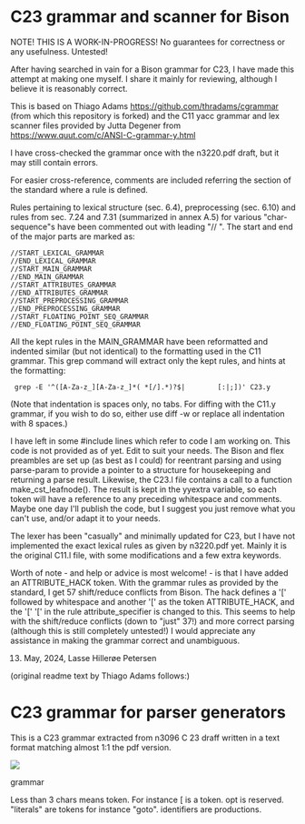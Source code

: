 # C23 grammar and scanner for Bison

NOTE! THIS IS A WORK-IN-PROGRESS!
No guarantees for correctness or any usefulness. Untested!

After having searched in vain for a Bison grammar for C23, I have made
this attempt at making one myself. I share it mainly for reviewing,
although I believe it is reasonably correct. 

This is based on Thiago Adams https://github.com/thradams/cgrammar
(from which this repository is forked) and the C11 yacc grammar and
lex scanner files provided by Jutta Degener from
https://www.quut.com/c/ANSI-C-grammar-y.html

I have cross-checked the grammar once with the n3220.pdf draft,
but it may still contain errors.

For easier cross-reference, comments are included referring the section
of the standard where a rule is defined.

Rules pertaining to lexical structure (sec. 6.4), preprocessing (sec. 6.10)
and rules from sec. 7.24 and 7.31 (summarized in annex A.5) for various
"char-sequence"s have been commented out with leading "// ". The start and
end of the major parts are marked as:
```
//START_LEXICAL_GRAMMAR
//END_LEXICAL_GRAMMAR
//START_MAIN_GRAMMAR
//END_MAIN_GRAMMAR
//START_ATTRIBUTES_GRAMMAR
//END_ATTRIBUTES_GRAMMAR
//START_PREPROCESSING_GRAMMAR
//END_PREPROCESSING_GRAMMAR
//START_FLOATING_POINT_SEQ_GRAMMAR
//END_FLOATING_POINT_SEQ_GRAMMAR
```

All the kept rules in the MAIN_GRAMMAR have been reformatted and indented
similar (but not identical) to the formatting used in the C11 grammar. This
grep command will extract only the kept rules, and hints at the formatting:

     grep -E '^([A-Za-z_][A-Za-z_]*( *[/].*)?$|        [:|;])' C23.y

(Note that indentation is spaces only, no tabs. For diffing with the C11.y
grammar, if you wish to do so, either use diff -w or replace all indentation
with 8 spaces.)

I have left in some #include lines which refer to code I am working on. This
code is not provided as of yet. Edit to suit your needs. The Bison and flex
preambles are set up (as best as I could) for reentrant parsing and using
parse-param to provide a pointer to a structure for housekeeping and
returning a parse result. Likewise, the C23.l file contains a call to a
function make_cst_leafnode(). The result is kept in the yyextra variable,
so each token will have a reference to any preceding whitespace and
comments. Maybe one day I'll publish the code, but I suggest you just remove
what you can't use, and/or adapt it to your needs.

The lexer has been "casually" and minimally updated for C23, but I have not
implemented the exact lexical rules as given by n3220.pdf yet. Mainly it is
the original C11.l file, with some modifications and a few extra keywords.

Worth of note - and help or advice is most welcome! - is that I have added
an ATTRIBUTE_HACK token. With the grammar rules as provided by the standard,
I get 57 shift/reduce conflicts from Bison. The hack defines a '[' followed
by whitespace and another '[' as the token ATTRIBUTE_HACK, and the '[' '['
in the rule attribute_specifier is changed to this. This seems to help with
the shift/reduce conflicts (down to "just" 37!) and more correct parsing
(although this is still completely untested!) I would appreciate any
assistance in making the grammar correct and unambiguous.


13. May, 2024, Lasse Hillerøe Petersen

(original readme text by Thiago Adams follows:)

# C23 grammar for parser generators

This is a C23 grammar extracted from n3096 C 23 draff 
written in a text format matching almost 1:1 the pdf version.

![](grammar.png)

grammar

Less than 3 chars means token. For instance [ is a token.
opt is reserved.
"literals" are tokens for instance "goto".
identifiers are productions.

```

```
